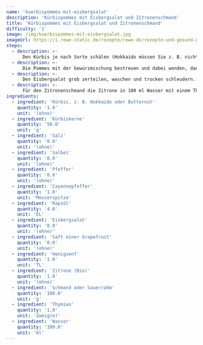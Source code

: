 ```yaml
---
name: 'kuerbispommes-mit-eisbergsalat'
description: 'Kürbispommes mit Eisbergsalat und Zitronenschmand'
title: 'Kürbispommes mit Eisbergsalat und Zitronenschmand'
difficulty: '1'
image: /img/kuerbispommes-mit-eisbergsalat.jpg
imageUrl: https://i.rewe-static.de/rezepte/rewe-de/rezepte-und-gesund-geniessen/rezepte/rewe-familienkalender-rezepte/oktober_gericht_rdk-rds_rv_hd.jpg?resize=1480:589&crop=1280:460;center,center
steps:
  - description: >-
      Den Kürbis je nach Sorte schälen (Hokkaido müssen Sie z. B. nicht schälen). Kürbis dann in gleich dicke Scheiben schneiden und daraus die Pommes schneiden. Alle Pommes auf einem mit Backpapier ausgelegten Blech verteilen und im Ofen bei 170 Grad backen. Kürbiskerne, Salz, Salbei, Pfeffer und Cayennepfeffer zusammen in einem Mörser oder einer Gewürzmühle (zur Not geht ein Pürierstab) zu einer Gewürzmischung verarbeiten.
  - description: >-
      Die Pommes mit der Gewürzmischung bestreuen und dabei wenden, dann bei 180 Grad fertig backen.
  - description: >-
      Den Eisbergsalat grob zerteilen, waschen und trocken schleudern. Die Grapefruit auspressen und den Saft mit dem Honigsenf dem Öl und einer Prise Salz aufmixen. Den Salat marinieren und mit den Pommes servieren.
  - description: >-
      Für den Zitronenschmand die Zitrone in 100 ml Wasser mit einem Thymianzweig und einem EL Salz 10 Minuten lang kochen, dann die Zitrone fein hacken, die Kerne entfernen und mit dem Schmand pürieren.
ingredients:
  - ingredient: 'Kürbis, z. B. Hokkaido oder Butternut'
    quantity: '1.0'
    unit: '(ohne)'
  - ingredient: 'Kürbiskerne'
    quantity: '50.0'
    unit: 'g'
  - ingredient: 'Salz'
    quantity: '0.0'
    unit: '(ohne)'
  - ingredient: 'Salbei'
    quantity: '0.0'
    unit: '(ohne)'
  - ingredient: 'Pfeffer'
    quantity: '0.0'
    unit: '(ohne)'
  - ingredient: 'Cayennepfeffer'
    quantity: '1.0'
    unit: 'Messerspitze'
  - ingredient: 'Rapsöl'
    quantity: '4.0'
    unit: 'EL'
  - ingredient: 'Eisbergsalat'
    quantity: '0.0'
    unit: '(ohne)'
  - ingredient: 'Saft einer Grapefruit'
    quantity: '0.0'
    unit: '(ohne)'
  - ingredient: 'Honigsenf'
    quantity: '1.0'
    unit: 'TL'
  - ingredient: 'Zitrone (Bio)'
    quantity: '1.0'
    unit: '(ohne)'
  - ingredient: 'Schmand oder Sauerrahm'
    quantity: '100.0'
    unit: 'g'
  - ingredient: 'Thymian'
    quantity: '1.0'
    unit: 'Zweig(e)'
  - ingredient: 'Wasser'
    quantity: '100.0'
    unit: 'ml'
---
```

